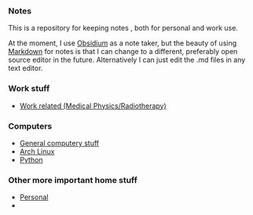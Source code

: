 ### Notes

This is a repository for keeping notes , both for personal and work use.

At the moment, I use [Obsidium](https://help.obsidian.md/Home) as a note taker, but the beauty of using [Markdown](https://github.com/adam-p/markdown-here/wiki/Markdown-Cheatsheet) for notes is that I can change to a different, preferably open source editor in the future. Alternatively I can just edit the .md files in any text editor.

### Work stuff

- [Work related (Medical Physics/Radiotherapy)](work/README.md) 

### Computers

- [General computery stuff](computing/README.md)
- [Arch Linux](arch_linux/README.md)
- [Python](python/README.md)

### Other more important home stuff

- [Personal](personal/README.md)
- 
